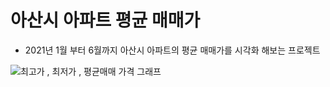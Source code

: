 # 아산시 아파트 평균 매매가 
* 2021년 1월 부터 6월까지 아산시 아파트의 평균 매매가를 시각화 해보는 프로젝트

![최고가 , 최저가 , 평균매매 가격 그래프](https://user-images.githubusercontent.com/58453569/124878272-e0bf6f80-e006-11eb-92f6-95135e08aaba.png)

